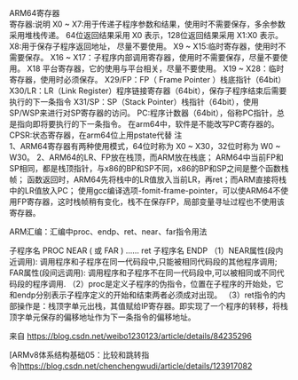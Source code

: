 ARM64寄存器   
寄存器:说明
X0 ~ X7:用于传递子程序参数和结果，使用时不需要保存，多余参数采用堆栈传递。
64位返回结果采用 X0 表示，128位返回结果采用 X1:X0 表示。
X8:用于保存子程序返回地址， 尽量不要使用。
X9 ~ X15:临时寄存器，使用时不需要保存。
X16 ~ X17：子程序内部调用寄存器，使用时不需要保存，尽量不要使用。
X18	平台寄存器，它的使用与平台相关，尽量不要使用。
X19 ~ X28：临时寄存器，使用时必须保存。
X29/FP：FP（ Frame Pointer ）栈底指针（64bit）
X30/LR：LR（Link Register）程序链接寄存器（64bit），保存子程序结束后需要执行的下一条指令
X31/SP：SP（Stack Pointer）栈指针（64bit），使用 SP/WSP来进行对SP寄存器的访问。
PC:程序计数器（64bit），俗称PC指针，总是指向即将要执行的下一条指令。
在arm64中，软件是不能改写PC寄存器的。
CPSR:状态寄存器，在arm64位上用pstate代替
注   
1、ARM64寄存器有两种使用模式，64位时称为 X0 ~ X30，32位时称为 W0 ~ W30。
2、ARM64的LR、FP放在栈顶，而ARM放在栈底；
ARM64中当前FP和SP相同，都是栈顶指针，与x86的BP和SP不同，x86的BP和SP之间是整个函数栈帧；
函数返回时，ARM64先将栈中的LR值放入当前LR，再ret；而ARM直接将栈中的LR值放入PC；
使用gcc编译选项-fomit-frame-pointer，可以使ARM64不使用FP寄存器，这时栈帧稍有变化，栈不在保存FP，局部变量寻址过程也不使用该寄存器。


ARM汇编：汇编中proc、endp、ret、near、far指令用法

子程序名 PROC NEAR ( 或 FAR )
……
ret
子程序名 ENDP
（1）NEAR属性(段内近调用): 调用程序和子程序在同一代码段中,只能被相同代码段的其他程序调用;
FAR属性(段间远调用): 调用程序和子程序不在同一代码段中,可以被相同或不同代码段的程序调用.
（2）proc是定义子程序的伪指令，位置在子程序的开始处，它和endp分别表示子程序定义的开始和结束两者必须成对出现。
（3）ret指令的内部操作是：栈顶字单元出栈，其值赋给IP寄存器。即实现了一个程序的转移，将栈顶字单元保存的偏移地址作为下一条指令的偏移地址。

来自 <https://blog.csdn.net/weibo1230123/article/details/84235296>

[ARMv8体系结构基础05：比较和跳转指令]<https://blog.csdn.net/chenchengwudi/article/details/123917082>



